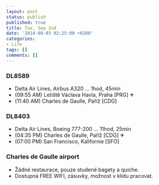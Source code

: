 ```yaml
---
layout: post
status: publish
published: true
title: Tue, Sep 2nd
date: '2014-09-03 02:25:00 +0200'
categories:
- Life
tags: []
comments: []
---
```


### DL8589
- Delta Air Lines, Airbus A320 ... 1hod, 45min
- (09:55 AM) Letiště Václava Havla, Praha [PRG] ✈︎
- (11:40 AM) Charles de Gaulle, Paříž [CDG]

### DL8403
- Delta Air Lines, Boeing 777-200 ... 11hod, 25min
- (04:35 PM) Charles de Gaulle, Paříž [CDG] ✈︎
- (07:00 PM) San Francisco, Kalifornie [SFO]

### Charles de Gaulle airport
- Žádné restaurace, pouze studené bagety a quiche.
- Dostupná FREE WIFI, zásuvky, možnost v klidu pracovat.

